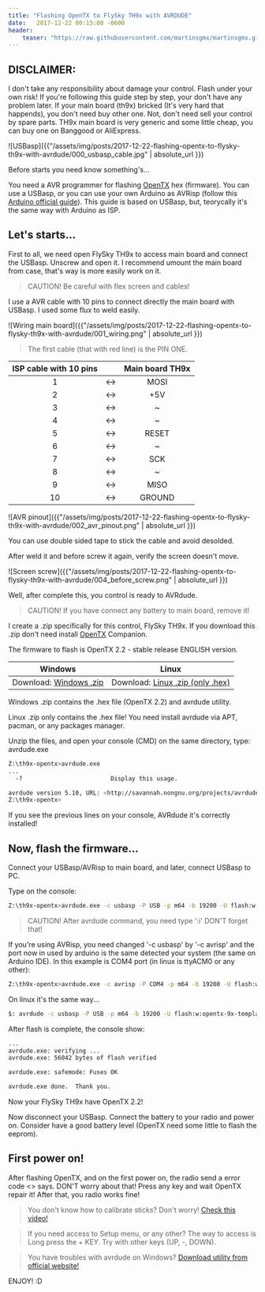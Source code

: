 ```yaml
---
title: "Flashing OpenTX to FlySky TH9x with AVRDUDE"
date:   2017-12-22 00:15:00 -0600
header:
    teaser: "https://raw.githubusercontent.com/martinsgmx/martinsgmx.github.io/master/assets/img/posts/2017-12-22-flashing-opentx-to-flysky-th9x-with-avrdude/header.png"
---
```


DISCLAIMER:
------

I don't take any responsibility about damage your control. Flash under your own risk! If you're following this guide step by step, your don't have any problem later. If your main board (th9x) bricked (It's very hard that happends), you don't need buy other one.
Not, don't need sell your control by spare parts. TH9x main board is very generic and some little cheap, you can buy one on Banggood or AliExpress.

![USBasp]({{"/assets/img/posts/2017-12-22-flashing-opentx-to-flysky-th9x-with-avrdude/000_usbasp_cable.jpg" | absolute_url }})

Before starts you need know something's...
<!-- ------ -->

You need a AVR programmer for flashing [OpenTX] hex (firmware). You can use a USBasp, or you can use your own Arduino as AVRisp (follow this [Arduino official guide]).
This guide is based on USBasp, but, teorycally it's the same way with Arduino as ISP.

Let's starts...
------

First to all, we need open FlySky TH9x to access main board and connect the USBasp. Unscrew and open it. I recommend umount the main board from case, that's way is more easily work on it.

> CAUTION! Be careful with flex screen and cables!

I use a AVR cable with 10 pins to connect directly the main board with USBasp. I used some flux to weld easily.

![Wiring main board]({{"/assets/img/posts/2017-12-22-flashing-opentx-to-flysky-th9x-with-avrdude/001_wiring.png" | absolute_url }})

> The first cable (that with red line) is the PIN ONE.

| ISP cable with 10 pins | | Main board TH9x |
|:-----:|:-:|:---------:|
|   1   |<->|   MOSI    |
|   2   |<->|   +5V     |
|   3   |<->|   ~       |
|   4   |<->|   ~       |
|   5   |<->|   RESET   |
|   6   |<->|   ~       |
|   7   |<->|   SCK     |
|   8   |<->|   ~       |
|   9   |<->|   MISO    |
|   10  |<->|   GROUND  |

![AVR pinout]({{"/assets/img/posts/2017-12-22-flashing-opentx-to-flysky-th9x-with-avrdude/002_avr_pinout.png" | absolute_url }})

You can use double sided tape to stick the cable and avoid desolded.

After weld it and before screw it again, verify the screen doesn't move.

![Screen screw]({{"/assets/img/posts/2017-12-22-flashing-opentx-to-flysky-th9x-with-avrdude/004_before_screw.png" | absolute_url }})

Well, after complete this, you control is ready to AVRdude. 

> CAUTION! If you have connect any battery to main board, remove it!

I create a .zip specifically for this control, FlySky TH9x. If you download this .zip don't need install [OpenTX] Companion.

The firmware to flash is OpenTX 2.2 - stable release ENGLISH version.

| Windows                     | Linux                                |
|:---------------------------:|:------------------------------------:|
| Download: [Windows .zip]    | Download: [Linux .zip (only .hex)]   |

Windows .zip contains the .hex file (OpenTX 2.2) and avrdude utility.

Linux .zip only contains the .hex file! You need install avrdude via APT, pacman, or any packages manager. 

Unzip the files, and open your console (CMD) on the same directory, type: avrdude.exe

```bash
Z:\th9x-opentx>avrdude.exe
...
  -?                         Display this usage.

avrdude version 5.10, URL: <http://savannah.nongnu.org/projects/avrdude/>
Z:\th9x-opentx>
```

If you see the previous lines on your console, AVRdude it's correctly installed!

Now, flash the firmware...
------

Connect your USBasp/AVRisp to main board, and later, connect USBasp to PC.

Type on the console:

```bash
Z:\th9x-opentx>avrdude.exe -c usbasp -P USB -p m64 -b 19200 -U flash:w:opentx-9x-templates-audio-gvars-battgraph-pgbar-en.hex:i
```

> CAUTION! After avrdude command, you need type ':i' DON'T forget that!

If you're using AVRisp, you need changed '-c usbasp' by '-c avrisp' and the port now in used by arduino is the same detected your system (the same on Arduino IDE).
In this example is COM4 port (in linux is ttyACM0 or any other):

```bash
Z:\th9x-opentx>avrdude.exe -c avrisp -P COM4 -p m64 -b 19200 -U flash:w:opentx-9x-templates-audio-gvars-battgraph-pgbar-en.hex:i
```

On linux it's the same way...

```bash
$: avrdude -c usbasp -P USB -p m64 -b 19200 -U flash:w:opentx-9x-templates-audio-gvars-battgraph-pgbar-en.hex:i
```

After flash is complete, the console show:

```bash
...
avrdude.exe: verifying ...
avrdude.exe: 56042 bytes of flash verified

avrdude.exe: safemode: Fuses OK

avrdude.exe done.  Thank you.
```

Now your FlySky TH9x have OpenTX 2.2!

Now disconnect your USBasp. Connect the battery to your radio and power on. Consider have a good battery level (OpenTX need some little to flash the eeprom).

First power on!
------

After flashing OpenTX, and on the first power on, the radio send a error code <<EEPROM error>> says. DON'T worry about that! Press any key and wait OpenTX repair it! After that, you radio works fine!

> You don't know how to calibrate sticks? Don't worry! [Check this video!]

> If you need access to Setup menu, or any other? The way to access is Long press the + KEY. Try with other keys (UP, -, DOWN).

> You have troubles with avrdude on Windows? [Download utility from official website!]


ENJOY! :D

[OpenTX]: http://www.open-tx.org/downloads.html
[Arduino official guide]: https://www.arduino.cc/en/Tutorial/ArduinoISP
[Linux .zip (only .hex)]: https://github.com/martindevmx/opentx-flysky-th9x/blob/master/opentxt-2.2-th9x-linux.zip?raw=true
[Windows .zip]: https://github.com/martindevmx/opentx-flysky-th9x/blob/master/opentxt-2.2-th9x-windows.zip?raw=true
[OpenTX University.]: http://open-txu.org/home/undergraduate-courses/radio-setup/general-radio-settings/
[Check this video!]: https://youtu.be/BKiYsAQ2AMg
[Download utility from official website!]: https://sourceforge.net/projects/winavr/